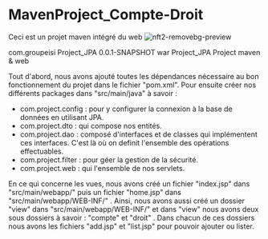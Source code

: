# MavenProject_Compte-Droit
Ceci est un projet maven intégré du web
![nft2-removebg-preview](https://user-images.githubusercontent.com/83038351/213322164-e2f8a840-11ac-42e2-9bb8-9df2704a9e0c.png)



<groupId>com.groupeisi</groupId>
<artifactId>Project_JPA</artifactId>
<version>0.0.1-SNAPSHOT</version>
<packaging>war</packaging>
<name>Project_JPA</name>
<description>Project maven & web</description>


Tout d'abord, nous avons ajouté toutes les dépendances nécessaire au bon fonctionnement du projet dans le fichier "pom.xml".
Pour ensuite créer nos différents packages dans "src/main/java" à savoir :
- com.project.config : pour y configurer la connexion à la base de données en utilisant JPA.
- com.project.dto : qui compose nos entités.
- com.project.dao : composé d'interfaces et de classes qui implémentent ces interfaces. C'est là où on definit l'ensemble des opérations effectuables.
- com.project.filter : pour géer la gestion de la sécurité.
- com.project.web : qui l'ensemble de nos servlets.

En ce qui concerne les vues, nous avons créé un fichier "index.jsp" dans "src/main/webapp/" puis un fichier "home.jsp" dans "src/main/webapp/WEB-INF/" .
Ainsi, nous avons aussi créé un dossier "view" dans "src/main/webapp/WEB-INF/" et dans "view" nous avons deux sous dossiers à savoir : "compte" et "droit" .
Dans chacun de ces dossiers nous avons les fichiers "add.jsp" et "list.jsp" pour pouvoir ajouter ou lister.
